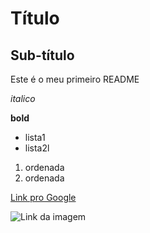 # Título
## Sub-título
Este é o meu primeiro README

*italico*

**bold**

- lista1
- lista2l

1) ordenada
2) ordenada

[Link pro Google](https://www.google.com)

![Link da imagem](https://images.unsplash.com/opengraph/1x1.png?blend=https%3A%2F%2Fimages.unsplash.com%2Fphoto-1505533321630-975218a5f66f%3Fblend%3D000000%26blend-alpha%3D10%26blend-mode%3Dnormal%26crop%3Dfaces%252Cedges%26h%3D630%26mark%3Dhttps%253A%252F%252Fimages.unsplash.com%252Fopengraph%252Fsearch-input.png%253Fh%253D84%2526txt%253Dfree%252Bimages%2526txt-align%253Dmiddle%25252Cleft%2526txt-clip%253Dellipsis%2526txt-color%253D000000%2526txt-pad%253D80%2526txt-size%253D40%2526txt-width%253D660%2526w%253D750%2526auto%253Dformat%2526fit%253Dcrop%2526q%253D60%26mark-align%3Dmiddle%252Ccenter%26mark-w%3D750%26w%3D1200%26auto%3Dformat%26fit%3Dcrop%26q%3D60%26ixid%3DM3wxMjA3fDB8MXxzZWFyY2h8Mnx8ZnJlZSUyMGltYWdlc3xlbnwwfHx8fDE3MTk3NzU2MzN8MA%26ixlib%3Drb-4.0.3&blend-w=1&h=630&mark=https%3A%2F%2Fimages.unsplash.com%2Fopengraph%2Flogo.png&mark-align=top%2Cleft&mark-pad=50&mark-w=64&w=1200&auto=format&fit=crop&q=60)